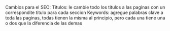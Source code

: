 Cambios para el SEO:
Titulos: le cambie todo los titulos a las paginas con un correspondite titulo para cada seccion
Keywords: agregue palabras clave a toda las paginas, todas tienen la misma al principio, pero cada una tiene una o dos que la diferencia de las demas